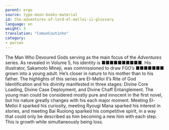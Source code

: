 ```yaml
---
parent: ergo
source: type-moon-books-material
id: the-adventures-of-lord-el-melloi-ii-glossary
language: en
weight: 3
translation: "ComunCoutinho"
category:
- person
---
```


The Man Who Devoured Gods serving as the main focus of the *Adventures* series.
As revealed in Volume 5, his identity is ■■■■■■■■■■. His illustrator, Sakamoto Mineji, was commissioned to draw FGO’s ■■■■■■■ grown into a young adult. He’s closer in nature to his mother than to his father.
The highlights of this series are El-Melloi II’s Rite of God Identification and his divinity manifested in three stages: Divine Core Loading, Divine Case Deployment, and Divine Chaff Entanglement.
The young man could be considered mostly pure and innocent in the first novel, but his nature greatly changes with his each major moment.
Meeting El-Melloi II sparked his curiosity, meeting Ryougi Mana sparked his interest in stories, and meeting Bai Ruolong sparked his competitive spirit, in a way that could only be described as him becoming a new him with each step. This is growth while simultaneously being loss.
